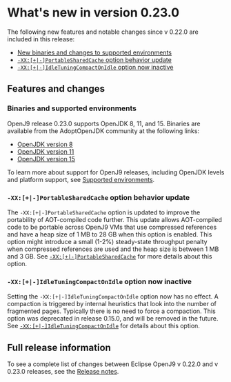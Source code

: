 <!--
* Copyright (c) 2017, 2020 IBM Corp. and others
*
* This program and the accompanying materials are made
* available under the terms of the Eclipse Public License 2.0
* which accompanies this distribution and is available at
* https://www.eclipse.org/legal/epl-2.0/ or the Apache
* License, Version 2.0 which accompanies this distribution and
* is available at https://www.apache.org/licenses/LICENSE-2.0.
*
* This Source Code may also be made available under the
* following Secondary Licenses when the conditions for such
* availability set forth in the Eclipse Public License, v. 2.0
* are satisfied: GNU General Public License, version 2 with
* the GNU Classpath Exception [1] and GNU General Public
* License, version 2 with the OpenJDK Assembly Exception [2].
*
* [1] https://www.gnu.org/software/classpath/license.html
* [2] http://openjdk.java.net/legal/assembly-exception.html
*
* SPDX-License-Identifier: EPL-2.0 OR Apache-2.0 OR GPL-2.0 WITH
* Classpath-exception-2.0 OR LicenseRef-GPL-2.0 WITH Assembly-exception
-->


# What's new in version 0.23.0

The following new features and notable changes since v 0.22.0 are included in this release:

- [New binaries and changes to supported environments](#binaries-and-supported-environments)
- [`-XX:[+|-]PortableSharedCache` option behavior update](#-xx-portablesharedcache-option-behavior-update)
- [`-XX:[+|-]IdleTuningCompactOnIdle` option now inactive](#-xx-idletuningcompactonidle-option-now-inactive)

## Features and changes

### Binaries and supported environments

OpenJ9 release 0.23.0 supports OpenJDK 8, 11, and 15. Binaries are available from the AdoptOpenJDK community at the following links:

- [OpenJDK version 8](https://adoptopenjdk.net/archive.html?variant=openjdk8&jvmVariant=openj9)
- [OpenJDK version 11](https://adoptopenjdk.net/archive.html?variant=openjdk11&jvmVariant=openj9)
- [OpenJDK version 15](https://adoptopenjdk.net/archive.html?variant=openjdk15&jvmVariant=openj9)

To learn more about support for OpenJ9 releases, including OpenJDK levels and platform support, see [Supported environments](openj9_support.md).

### `-XX:[+|-]PortableSharedCache` option behavior update

The `-XX:[+|-]PortableSharedCache` option is updated to improve the portability of AOT-compiled code further. This update allows AOT-compiled code to be portable across OpenJ9 VMs that use compressed references and have a heap size of 1 MB to 28 GB when this option is enabled. This option might introduce a small (1-2%) steady-state throughput penalty when compressed references are used and the heap size is between 1 MB and 3 GB. See [`-XX:[+|-]PortableSharedCache`](xxportablesharedcache.md) for more details about this option.

### `-XX:[+|-]IdleTuningCompactOnIdle` option now inactive

Setting the `-XX:[+|-]IdleTuningCompactOnIdle` option now has no effect. A compaction is triggered by internal heuristics that look into the number of fragmented pages. Typically there is no need to force a compaction. This option was deprecated in release 0.15.0, and will be removed in the future. See [`-XX:[+|-]IdleTuningCompactOnIdle`](xxidletuningcompactonidle.md) for details about this option.


## Full release information

To see a complete list of changes between Eclipse OpenJ9 v 0.22.0 and v 0.23.0 releases, see the [Release notes](https://github.com/eclipse/openj9/blob/master/doc/release-notes/0.23/0.23.md).

<!-- ==== END OF TOPIC ==== version0.23.md ==== -->

